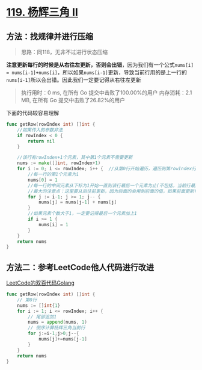 # [119. 杨辉三角 II](https://leetcode-cn.com/problems/pascals-triangle-ii/)

## 方法：找规律并进行压缩

> 思路：同118，无非不过进行状态压缩

**注意更新每行的时候是从右往左更新，否则会出错**，因为我们有一个公式`nums[i] = nums[i-1]+nums[i]`，所以如果`nums[i-1]`更新，导致当前行用的是上一行的`nums[i-1]`所以会出错。因此我们一定要记得从右往左更新

> 执行用时：0 ms, 在所有 Go 提交中击败了100.00%的用户
内存消耗：2.1 MB, 在所有 Go 提交中击败了26.82%的用户


下面的代码较容易理解

```go
func getRow(rowIndex int) []int {
	//如果传入的参数非法
	if rowIndex < 0 {
		return nil
	}

	//该行有rowIndex+1个元素，其中第1个元素不需要更新
	nums := make([]int, rowIndex+1)
	for i := 0; i <= rowIndex; i++ {  //从第0行开始遍历，遍历到第rowIndex行。所在的行有i+1个元素
		//每一行的第1个元素为1
		nums[0] = 1
		//每一行的中间元素从下标为1开始一直到该行最后一个元素为止(不包括，当前行最后一个元素下标为i)
		//最大的注意点：这里要从后往前更新，因为后面的会用到前面的值，如果前面更新导致后面会出错
		for j := i-1; j >= 1; j-- {
			nums[j] = nums[j-1] + nums[j]
		}
		//如果元素个数大于1，一定要记得最后一个元素加上1
		if i >= 1 {
			nums[i] = 1
		}
	}
	return nums
}
```



## 方法二：参考LeetCode他人代码进行改进

[LeetCode的双百代码Golang](https://leetcode-cn.com/problems/pascals-triangle-ii/solution/zhi-xing-yong-shi-0-ms-zai-suo-you-golang-ti-jia-8/)

```go
func getRow(rowIndex int) []int {
	// 第0行
	nums := []int{1}
	for i := 1; i <= rowIndex; i++ {
		// 尾部追加1
		nums = append(nums, 1)
		// 倒序计算杨辉三角当前行
		for j:=i-1;j>0;j--{
			nums[j]+=nums[j-1]
		}
	}
	return nums
}
```

